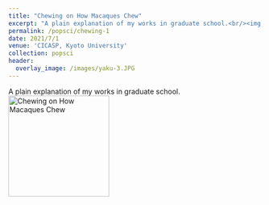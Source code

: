 ```yaml
---
title: "Chewing on How Macaques Chew"
excerpt: "A plain explanation of my works in graduate school.<br/><img src='/images/yaku-3.JPG'>"
permalink: /popsci/chewing-1
date: 2021/7/1
venue: 'CICASP, Kyoto University'
collection: popsci
header:
  overlay_image: /images/yaku-3.JPG
---
```



A plain explanation of my works in graduate school.
<a href='https://www.cicasp.pri.kyoto-u.ac.jp/news/articles/chewing-how-macaques-chew' target="_blank"><img border="0" src='/images/yaku-3.JPG' alt="Chewing on How Macaques Chew" width = 200></a>

